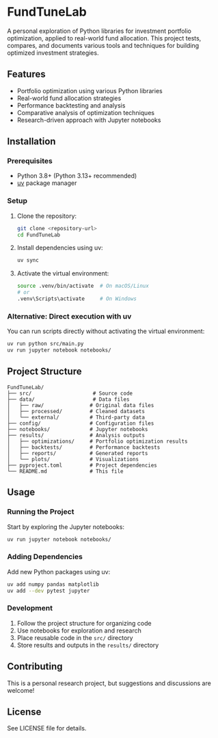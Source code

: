 # FundTuneLab

A personal exploration of Python libraries for investment portfolio optimization, applied to real-world fund allocation. This project tests, compares, and documents various tools and techniques for building optimized investment strategies.

## Features

- Portfolio optimization using various Python libraries
- Real-world fund allocation strategies
- Performance backtesting and analysis
- Comparative analysis of optimization techniques
- Research-driven approach with Jupyter notebooks

## Installation

### Prerequisites

- Python 3.8+ (Python 3.13+ recommended)
- [uv](https://docs.astral.sh/uv/) package manager

### Setup

1. Clone the repository:

   ```bash
   git clone <repository-url>
   cd FundTuneLab
   ```

2. Install dependencies using uv:

   ```bash
   uv sync
   ```

3. Activate the virtual environment:

   ```bash
   source .venv/bin/activate  # On macOS/Linux
   # or
   .venv\Scripts\activate     # On Windows
   ```

### Alternative: Direct execution with uv

You can run scripts directly without activating the virtual environment:

```bash
uv run python src/main.py
uv run jupyter notebook notebooks/
```

## Project Structure

```
FundTuneLab/
├── src/                    # Source code
├── data/                   # Data files
│   ├── raw/               # Original data files
│   ├── processed/         # Cleaned datasets
│   └── external/          # Third-party data
├── config/                # Configuration files
├── notebooks/             # Jupyter notebooks
├── results/               # Analysis outputs
│   ├── optimizations/     # Portfolio optimization results
│   ├── backtests/         # Performance backtests
│   ├── reports/           # Generated reports
│   └── plots/             # Visualizations
├── pyproject.toml         # Project dependencies
└── README.md              # This file
```

## Usage

### Running the Project

Start by exploring the Jupyter notebooks:

```bash
uv run jupyter notebook notebooks/
```

### Adding Dependencies

Add new Python packages using uv:

```bash
uv add numpy pandas matplotlib
uv add --dev pytest jupyter
```

### Development

1. Follow the project structure for organizing code
2. Use notebooks for exploration and research
3. Place reusable code in the `src/` directory
4. Store results and outputs in the `results/` directory

## Contributing

This is a personal research project, but suggestions and discussions are welcome!

## License

See LICENSE file for details.
